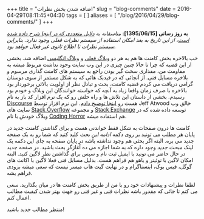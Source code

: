 +++
title = "اضافه شدن بخش نظرات"
slug = "blog-comments"
date = 2016-04-29T08:11:45+04:30
tags = [  ]
aliases = [ "/blog/2016/04/29/blog-comments/" ]
+++

__به روز رسانی [1395/06/15]:__ _متاسفانه به [دلایل متعددی که در اینجا شرح داده شده است](https://www.babaei.net/blog/2016/04/29/discourse-as-a-blog-comment-service-on-freebsd-without-docker/)، از این تاریخ به بعد امکان استفاده از سیستم نظرات فعلی وجود ندارد. بنابراین سیستم نظرات تا اطلاع ثانوی غیر فعال خواهد بود._

خب بالاخره بخش کامنت ها هم به هر دو [وبلاگ فعلی](http://fa.babaei.net/) و [وبلاگ انگلیسی](http://www.babaei.net/) اضافه شد. بخشی از این قضیه که چرا تا حالا چنین چیزی در این وب سایت وجود نداشت مربوط میشه به مقاومت من، مقداری سخت گیر بودن راجع به سیستم های کامنت گذاری مرسوم و بلاخره مسایل فنی. از آنجائی که در فیدبک هائی که به شکل مستمر از سوی دوستان گرامی دریافت می کردم قضیه کامنت، بحث و تبادل نظر از اولویت بالائی برخوردار بود بالاخره با صرف زمان واقعا زیاد به آنچه که خواسته خوانندگان این وبلاگ و خودم بود رسیدم. بخشی از داستان این تلاش ها و راه حلش رو که یک نرم افزار کد باز به نام [Discourse](http://www.discourse.org/) هست رو [اینجا توضیح دادم](http://blog.codinghorror.com/). این نرم افزار توسط Jeff Atwood خالق وب سایت های [Stack Overflow]( https://stackoverflow.com/) و مجموعه [Stack Exchange](http://stackexchange.com/) توسعه داده شده که در وبلاگ خودش با نام [Coding Horror](http://blog.codinghorror.com/) هم استفاده میشه.

کامنت ها درون صفحات به شکل فقط خواندنی هست و برای گذاشتن کامنت جدید در پایان هر مطلب می تونید بر روی دکمه _ادامه این بحث_ کلید کنید که شما رو به یک صفحه جدید می بره. البته اگر بحثی هم وجود نداشته باشه در پایان صفحه به جای این دکمه یک لینک _مبحث جدید_ وجود داره که به شما اجازه می ده آغازگر بحث باشید. در صفحه جدید در حال حاضر می تونید با ایمیل ثبت نام و سپس برای گذاشتن نظر لاگین کنید. البته امکان لاگین با توئیتر و یاهو هم فراهم هست. بدلیل مسایل فنی فعلا لاگین با اکانت های گوگل، فیس بوک، اینستاگرام و در نهایت گیت هاب میسر نیست که سعی میشه بزودی فراهم بشه.

لطفا نظرات و پیشنهادات خود رو با من از طریق بخش کامنت ها در میان بگذارید. سعی می کنم تا جائی که مقدور باشه نظرات فنی و غیر فنی رو جهت بهتر شدن کیفیت مطالب اعمال کنم.

منتظر مطالب جدید باشید!

<!--more-->
